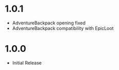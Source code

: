 # 1.0.1
* AdventureBackpack opening fixed
* AdventureBackpack compatibility with EpicLoot

# 1.0.0
 * Initial Release